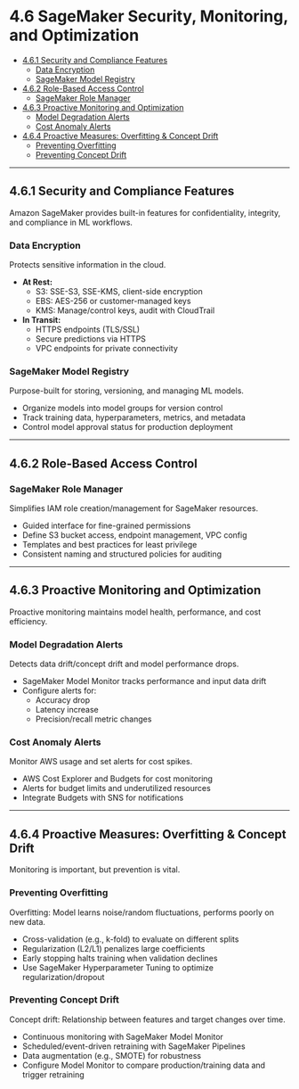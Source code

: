 
# 4.6 SageMaker Security, Monitoring, and Optimization

- [4.6.1 Security and Compliance Features](#461-security-and-compliance-features)
  - [Data Encryption](#data-encryption)
  - [SageMaker Model Registry](#sagemaker-model-registry)
- [4.6.2 Role-Based Access Control](#462-role-based-access-control)
  - [SageMaker Role Manager](#sagemaker-role-manager)
- [4.6.3 Proactive Monitoring and Optimization](#463-proactive-monitoring-and-optimization)
  - [Model Degradation Alerts](#model-degradation-alerts)
  - [Cost Anomaly Alerts](#cost-anomaly-alerts)
- [4.6.4 Proactive Measures: Overfitting & Concept Drift](#464-proactive-measures-overfitting--concept-drift)
  - [Preventing Overfitting](#preventing-overfitting)
  - [Preventing Concept Drift](#preventing-concept-drift)

---

## 4.6.1 Security and Compliance Features

Amazon SageMaker provides built-in features for confidentiality, integrity, and compliance in ML workflows.

### Data Encryption
Protects sensitive information in the cloud.
- **At Rest:**
  - S3: SSE-S3, SSE-KMS, client-side encryption
  - EBS: AES-256 or customer-managed keys
  - KMS: Manage/control keys, audit with CloudTrail
- **In Transit:**
  - HTTPS endpoints (TLS/SSL)
  - Secure predictions via HTTPS
  - VPC endpoints for private connectivity

### SageMaker Model Registry
Purpose-built for storing, versioning, and managing ML models.
- Organize models into model groups for version control
- Track training data, hyperparameters, metrics, and metadata
- Control model approval status for production deployment
---

## 4.6.2 Role-Based Access Control

### SageMaker Role Manager
Simplifies IAM role creation/management for SageMaker resources.
- Guided interface for fine-grained permissions
- Define S3 bucket access, endpoint management, VPC config
- Templates and best practices for least privilege
- Consistent naming and structured policies for auditing

---

## 4.6.3 Proactive Monitoring and Optimization

Proactive monitoring maintains model health, performance, and cost efficiency.

### Model Degradation Alerts
Detects data drift/concept drift and model performance drops.
- SageMaker Model Monitor tracks performance and input data drift
- Configure alerts for:
  - Accuracy drop
  - Latency increase
  - Precision/recall metric changes

### Cost Anomaly Alerts
Monitor AWS usage and set alerts for cost spikes.
- AWS Cost Explorer and Budgets for cost monitoring
- Alerts for budget limits and underutilized resources
- Integrate Budgets with SNS for notifications

---

## 4.6.4 Proactive Measures: Overfitting & Concept Drift

Monitoring is important, but prevention is vital.

### Preventing Overfitting
Overfitting: Model learns noise/random fluctuations, performs poorly on new data.
- Cross-validation (e.g., k-fold) to evaluate on different splits
- Regularization (L2/L1) penalizes large coefficients
- Early stopping halts training when validation declines
- Use SageMaker Hyperparameter Tuning to optimize regularization/dropout

### Preventing Concept Drift
Concept drift: Relationship between features and target changes over time.
- Continuous monitoring with SageMaker Model Monitor
- Scheduled/event-driven retraining with SageMaker Pipelines
- Data augmentation (e.g., SMOTE) for robustness
- Configure Model Monitor to compare production/training data and trigger retraining
